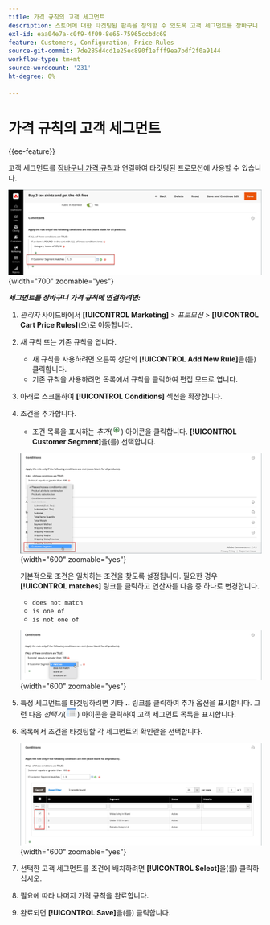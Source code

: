 ```yaml
---
title: 가격 규칙의 고객 세그먼트
description: 스토어에 대한 타겟팅된 판촉을 정의할 수 있도록 고객 세그먼트를 장바구니 가격 규칙과 연결하는 방법에 대해 알아봅니다.
exl-id: eaa04e7a-c0f9-4f09-8e65-75965ccbdc69
feature: Customers, Configuration, Price Rules
source-git-commit: 7de285d4cd1e25ec890f1efff9ea7bdf2f0a9144
workflow-type: tm+mt
source-wordcount: '231'
ht-degree: 0%

---
```


# 가격 규칙의 고객 세그먼트

{{ee-feature}}

고객 세그먼트를 [장바구니 가격 규칙](../merchandising-promotions/price-rules-cart.md)과 연결하여 타깃팅된 프로모션에 사용할 수 있습니다.

![장바구니 가격 규칙 - 대상 고객 세그먼트](assets/price-rule-cart-condition-segments.png){width="700" zoomable="yes"}

_&#x200B;**세그먼트를 장바구니 가격 규칙에 연결하려면:**&#x200B;_

1. _관리자_ 사이드바에서 **[!UICONTROL Marketing]** > _프로모션_ > **[!UICONTROL Cart Price Rules]**(으)로 이동합니다.

1. 새 규칙 또는 기존 규칙을 엽니다.

   * 새 규칙을 사용하려면 오른쪽 상단의 **[!UICONTROL Add New Rule]**&#x200B;을(를) 클릭합니다.
   * 기존 규칙을 사용하려면 목록에서 규칙을 클릭하여 편집 모드로 엽니다.

1. 아래로 스크롤하여 **[!UICONTROL Conditions]** 섹션을 확장합니다.

1. 조건을 추가합니다.

   * 조건 목록을 표시하는 _추가_(![목록 아이콘](../assets/icon-add-green-circle.png)) 아이콘을 클릭합니다. **[!UICONTROL Customer Segment]**&#x200B;을(를) 선택합니다.

   ![장바구니 가격 규칙 - 고객 세그먼트 조건 추가](assets/condition-customer-segment.png){width="600" zoomable="yes"}

   기본적으로 조건은 일치하는 조건을 찾도록 설정됩니다. 필요한 경우 **[!UICONTROL matches]** 링크를 클릭하고 연산자를 다음 중 하나로 변경합니다.

   * `does not match`
   * `is one of`
   * `is not one of`

   ![조건 연산자](assets/price-rule-condition-customer-segment-operator.png){width="600" zoomable="yes"}

1. 특정 세그먼트를 타겟팅하려면 기타 **..** 링크를 클릭하여 추가 옵션을 표시합니다. 그런 다음 _선택기_(![목록 아이콘](../assets/icon-list-chooser.png)) 아이콘을 클릭하여 고객 세그먼트 목록을 표시합니다.

1. 목록에서 조건을 타겟팅할 각 세그먼트의 확인란을 선택합니다.

   ![장바구니 가격 규칙 - 조건 선택기 목록](assets/condition-segment-chooser-list.png){width="600" zoomable="yes"}

1. 선택한 고객 세그먼트를 조건에 배치하려면 **[!UICONTROL Select]**&#x200B;을(를) 클릭하십시오.

1. 필요에 따라 나머지 가격 규칙을 완료합니다.

1. 완료되면 **[!UICONTROL Save]**&#x200B;을(를) 클릭합니다.
